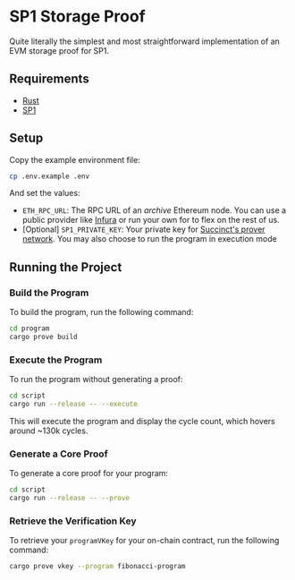 # SP1 Storage Proof

Quite literally the simplest and most straightforward implementation of an EVM storage proof for SP1.

## Requirements

- [Rust](https://rustup.rs/)
- [SP1](https://docs.succinct.xyz/getting-started/install.html)

## Setup

Copy the example environment file:

```sh
cp .env.example .env
```

And set the values:

- `ETH_RPC_URL`: The RPC URL of an _archive_ Ethereum node. You can use a public provider like [Infura](https://infura.io/) or run your own for to flex on the rest of us.
- [Optional] `SP1_PRIVATE_KEY`: Your private key for [Succinct's prover network](https://docs.succinct.xyz/generating-proofs/prover-network.html). You may also choose to run the program in execution mode

## Running the Project

### Build the Program

To build the program, run the following command:

```sh
cd program
cargo prove build
```

### Execute the Program

To run the program without generating a proof:

```sh
cd script
cargo run --release -- --execute
```

This will execute the program and display the cycle count, which hovers around ~130k cycles.

### Generate a Core Proof

To generate a core proof for your program:

```sh
cd script
cargo run --release -- --prove
```

### Retrieve the Verification Key

To retrieve your `programVKey` for your on-chain contract, run the following command:

```sh
cargo prove vkey --program fibonacci-program
```

